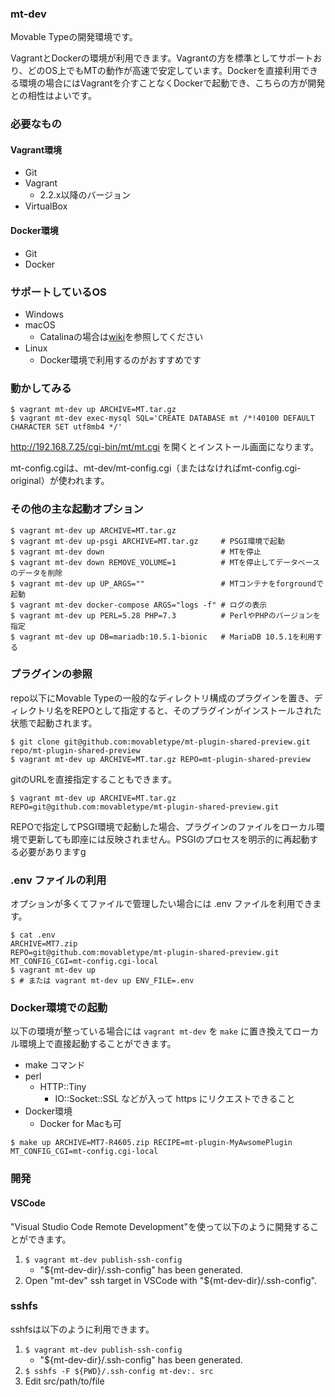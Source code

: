 ### mt-dev

Movable Typeの開発環境です。

VagrantとDockerの環境が利用できます。Vagrantの方を標準としてサポートおり、どのOS上でもMTの動作が高速で安定しています。Dockerを直接利用できる環境の場合にはVagrantを介すことなくDockerで起動でき、こちらの方が開発との相性はよいです。

### 必要なもの

#### Vagrant環境

* Git
* Vagrant
    * 2.2.x以降のバージョン
* VirtualBox

#### Docker環境

* Git
* Docker

### サポートしているOS

* Windows
* macOS
    * Catalinaの場合は[wiki](https://github.com/movabletype/mt-dev/wiki/Troubleshooting#macos-catalina)を参照してください
* Linux
    * Docker環境で利用するのがおすすめです

### 動かしてみる

```
$ vagrant mt-dev up ARCHIVE=MT.tar.gz
$ vagrant mt-dev exec-mysql SQL='CREATE DATABASE mt /*!40100 DEFAULT CHARACTER SET utf8mb4 */'
```

http://192.168.7.25/cgi-bin/mt/mt.cgi を開くとインストール画面になります。

mt-config.cgiは、mt-dev/mt-config.cgi（またはなければmt-config.cgi-original）が使われます。


### その他の主な起動オプション

```
$ vagrant mt-dev up ARCHIVE=MT.tar.gz
$ vagrant mt-dev up-psgi ARCHIVE=MT.tar.gz     # PSGI環境で起動
$ vagrant mt-dev down                          # MTを停止
$ vagrant mt-dev down REMOVE_VOLUME=1          # MTを停止してデータベースのデータを削除
$ vagrant mt-dev up UP_ARGS=""                 # MTコンテナをforgroundで起動
$ vagrant mt-dev docker-compose ARGS="logs -f" # ログの表示
$ vagrant mt-dev up PERL=5.28 PHP=7.3          # PerlやPHPのバージョンを指定
$ vagrant mt-dev up DB=mariadb:10.5.1-bionic   # MariaDB 10.5.1を利用する
```

### プラグインの参照

repo以下にMovable Typeの一般的なディレクトリ構成のプラグインを置き、ディレクトリ名をREPOとして指定すると、そのプラグインがインストールされた状態で起動されます。

```
$ git clone git@github.com:movabletype/mt-plugin-shared-preview.git repo/mt-plugin-shared-preview
$ vagrant mt-dev up ARCHIVE=MT.tar.gz REPO=mt-plugin-shared-preview
```

gitのURLを直接指定することもできます。

```
$ vagrant mt-dev up ARCHIVE=MT.tar.gz REPO=git@github.com:movabletype/mt-plugin-shared-preview.git
```

REPOで指定してPSGI環境で起動した場合、プラグインのファイルをローカル環境で更新しても即座には反映されません。PSGIのプロセスを明示的に再起動する必要がありますg

### .env ファイルの利用

オプションが多くてファイルで管理したい場合には .env ファイルを利用できます。

```
$ cat .env
ARCHIVE=MT7.zip
REPO=git@github.com:movabletype/mt-plugin-shared-preview.git
MT_CONFIG_CGI=mt-config.cgi-local
$ vagrant mt-dev up
$ # または vagrant mt-dev up ENV_FILE=.env
```

### Docker環境での起動

以下の環境が整っている場合には `vagrant mt-dev` を `make` に置き換えてローカル環境上で直接起動することができます。

* make コマンド
* perl
    * HTTP::Tiny
      * IO::Socket::SSL などが入って https にリクエストできること
* Docker環境
    * Docker for Macも可

```
$ make up ARCHIVE=MT7-R4605.zip RECIPE=mt-plugin-MyAwsomePlugin MT_CONFIG_CGI=mt-config.cgi-local
```

### 開発

#### VSCode

"Visual Studio Code Remote Development"を使って以下のように開発することができます。

1. `$ vagrant mt-dev publish-ssh-config`
    * "${mt-dev-dir}/.ssh-config" has been generated.
1. Open "mt-dev" ssh target in VSCode with "${mt-dev-dir}/.ssh-config".

### sshfs

sshfsは以下のように利用できます。

1. `$ vagrant mt-dev publish-ssh-config`
    * "${mt-dev-dir}/.ssh-config" has been generated.
1. `$ sshfs -F ${PWD}/.ssh-config mt-dev:. src`
1. Edit src/path/to/file
